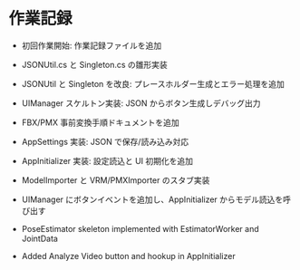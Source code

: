# 作業記録
- 初回作業開始: 作業記録ファイルを追加

- JSONUtil.cs と Singleton.cs の雛形実装
- JSONUtil と Singleton を改良: プレースホルダー生成とエラー処理を追加
- UIManager スケルトン実装: JSON からボタン生成しデバッグ出力
- FBX/PMX 事前変換手順ドキュメントを追加
- AppSettings 実装: JSON で保存/読み込み対応
- AppInitializer 実装: 設定読込と UI 初期化を追加
- ModelImporter と VRM/PMXImporter のスタブ実装
- UIManager にボタンイベントを追加し、AppInitializer からモデル読込を呼び出す
- PoseEstimator skeleton implemented with EstimatorWorker and JointData
- Added Analyze Video button and hookup in AppInitializer
